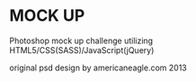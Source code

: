 # MOCK UP

Photoshop mock up challenge utilizing HTML5/CSS(SASS)/JavaScript(jQuery)

original psd design by americaneagle.com 2013
